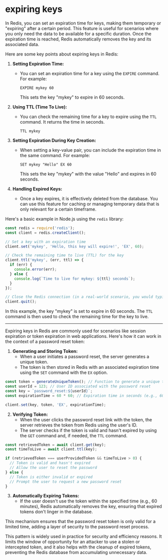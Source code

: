# expiring keys

In Redis, you can set an expiration time for keys, making them temporary or "expiring" after a certain period. This feature is useful for scenarios where you only need the data to be available for a specific duration. Once the expiration time is reached, Redis automatically removes the key and its associated data.

Here are some key points about expiring keys in Redis:

1. **Setting Expiration Time:**
   - You can set an expiration time for a key using the `EXPIRE` command. For example:
     ```
     EXPIRE mykey 60
     ```
     This sets the key "mykey" to expire in 60 seconds.

2. **Using TTL (Time To Live):**
   - You can check the remaining time for a key to expire using the `TTL` command. It returns the time in seconds.
     ```
     TTL mykey
     ```

3. **Setting Expiration During Key Creation:**
   - When setting a key-value pair, you can include the expiration time in the same command. For example:
     ```
     SET mykey "Hello" EX 60
     ```
     This sets the key "mykey" with the value "Hello" and expires in 60 seconds.

4. **Handling Expired Keys:**
   - Once a key expires, it is effectively deleted from the database. You can use this feature for caching or managing temporary data that is only relevant for a certain timeframe.

Here's a basic example in Node.js using the `redis` library:

```javascript
const redis = require('redis');
const client = redis.createClient();

// Set a key with an expiration time
client.set('mykey', 'Hello, this key will expire!', 'EX', 60);

// Check the remaining time to live (TTL) for the key
client.ttl('mykey', (err, ttl) => {
  if (err) {
    console.error(err);
  } else {
    console.log(`Time to live for mykey: ${ttl} seconds`);
  }
});

// Close the Redis connection (in a real-world scenario, you would typically keep the connection open)
client.quit();
```

In this example, the key "mykey" is set to expire in 60 seconds. The `TTL` command is then used to check the remaining time for the key to live.

---

Expiring keys in Redis are commonly used for scenarios like session expiration or token expiration in web applications. Here's how it can work in the context of a password reset token:

1. **Generating and Storing Token:**
   - When a user initiates a password reset, the server generates a unique token.
   - The token is then stored in Redis with an associated expiration time using the `SET` command with the `EX` option.

```javascript
const token = generateUniqueToken(); // Function to generate a unique token
const userId = 123; // User ID associated with the password reset
const key = `password_reset:${userId}`;
const expirationTime = 60 * 60; // Expiration time in seconds (e.g., 60 minutes)

client.set(key, token, 'EX', expirationTime);
```

2. **Verifying Token:**
   - When the user clicks the password reset link with the token, the server retrieves the token from Redis using the user's ID.
   - The server checks if the token is valid and hasn't expired by using the `GET` command and, if needed, the `TTL` command.

```javascript
const retrievedToken = await client.get(key);
const timeToLive = await client.ttl(key);

if (retrievedToken === userProvidedToken && timeToLive > 0) {
  // Token is valid and hasn't expired
  // Allow the user to reset the password
} else {
  // Token is either invalid or expired
  // Prompt the user to request a new password reset
}
```

3. **Automatically Expiring Tokens:**
   - If the user doesn't use the token within the specified time (e.g., 60 minutes), Redis automatically removes the key, ensuring that expired tokens don't linger in the database.

This mechanism ensures that the password reset token is only valid for a limited time, adding a layer of security to the password reset process.

This pattern is widely used in practice for security and efficiency reasons. It limits the window of opportunity for an attacker to use a stolen or intercepted token, and it also helps with the cleanup of expired tokens, preventing the Redis database from accumulating unnecessary data.

